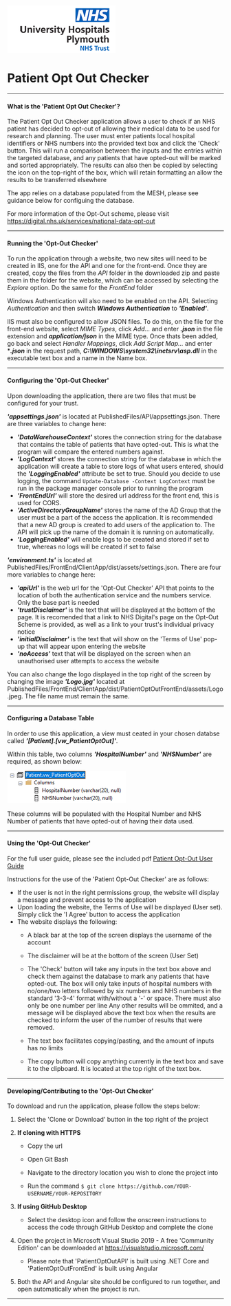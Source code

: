 ![Logo](/README-Pics/UHPTLogoClear.png)

# Patient Opt Out Checker

***

#### What is the 'Patient Opt Out Checker'? 

The Patient Opt Out Checker application allows a user to check if an NHS patient has decided to opt-out of allowing their medical data to be used for research and planning. The user must enter patients local hospital identifiers or NHS numbers into the provided text box and click the 'Check' button. This will run a comparison between the inputs and the entries within the targeted database, and any patients that have opted-out will be marked and sorted appropriately. The results can also then be copied by selecting the icon on the top-right of the box, which will retain formatting an allow the results to be transferred elsewhere

The app relies on a database populated from the MESH, please see guidance below for configuing the database. 

For more information of the Opt-Out scheme, please visit https://digital.nhs.uk/services/national-data-opt-out

***

#### Running the 'Opt-Out Checker'  

To run the application through a website, two new sites will need to be created in IIS, one for the API and one for the front-end. Once they are created, copy the files from the *API* folder in the downloaded zip and paste them in the folder for the website, which can be accessed by selecting the *Explore* option. Do the same for the *FrontEnd* folder

Windows Authentication will also need to be enabled on the API. Selecting *Authentication* and then switch ***Windows Authentication*** to ***'Enabled'***. 

IIS must also be configured to allow JSON files. To do this, on the file for the front-end website, select *MIME Types*, click *Add...* and enter ***.json*** in the file extension and ***application/json*** in the MIME type. Once thats been added, go back and select *Handler Mappings*, click *Add Script Map...* and enter ****.json*** in the request path, ***C:\WINDOWS\system32\inetsrv\asp.dll*** in the executable text box and a name in the Name box.

***

#### Configuring the 'Opt-Out Checker'
Upon downloading the application, there are two files that must be configured for your trust.  

***'appsettings.json'*** is located at PublishedFiles/API/appsettings.json. There are three variables to change here:
- ***'DataWarehouseContext'*** stores the connection string for the database that contains the table of patients that have opted-out. This is what the program will compare the entered numbers against.
- ***'LogContext'*** stores the connection string for the database in which the application will create a table to store logs of what users entered, should the ***'LoggingEnabled'*** attribute be set to true. Should you decide to use logging, the command ```Update-Database -Context LogContext``` must be run in the package manager console prior to running the program
- ***'FrontEndUrl'*** will store the desired url address for the front end, this is used for CORS.
- ***'ActiveDirectoryGroupName'*** stores the name of the AD Group that the user must be a part of the access the application. It is recommended that a new AD group is created to add users of the application to. The API will pick up the name of the domain it is running on automatically.
- ***'LoggingEnabled'*** will enable logs to be created and stored if set to true, whereas no logs will be created if set to false

 
***'environment.ts'*** is located at PublishedFiles/FrontEnd/ClientApp/dist/assets/settings.json. There are four more variables to change here:
- ***'apiUrl'*** is the web url for the 'Opt-Out Checker' API that points to the location of both the authentication service and the numbers service. Only the base part is needed
- ***'trustDisclaimer'*** is the text that will be displayed at the bottom of the page. It is recomended that a link to NHS Digital's page on the Opt-Out Scheme is provided, as well as a link to your trust's individual privacy notice
- ***'initialDisclaimer'*** is the text that will show on the 'Terms of Use' pop-up that will appear upon entering the website
- ***'noAccess'*** text that will be displayed on the screen when an unauthorised user attempts to access the website 
 
You can also change the logo displayed in the top right of the screen by changing the image ***'Logo.jpg'*** located at PublishedFiles/FrontEnd/ClientApp/dist/PatientOptOutFrontEnd/assets/Logo.jpeg. The file name must remain the same.

***

#### Configuring a Database Table
In order to use this application, a view must ceated in your chosen databse called ***'[Patient].[vw_PatientOptOut]'***.  

Within this table, two columns ***'HospitalNumber'*** and ***'NHSNumber'*** are required, as shown below:

![Table](/README-Pics/vw_PatientOptOut.png)

These columns will be populated with the Hospital Number and NHS Number of patients that have opted-out of having their data used.

***

#### Using the 'Opt-Out Checker'  
For the full user guide, please see the included pdf [Patient Opt-Out User Guide](./PatientOpt-OutUserGuide.pdf)

Instructions for the use of the 'Patient Opt-Out Checker' are as follows:

- If the user is not in the right permissions group, the website will display a message and prevent access to the application
- Upon loading the website, the Terms of Use will be displayed (User set). Simply click the 'I Agree' button to access the application
- The website displays the following:
  - A black bar at the top of the screen displays the username of the account 

  - The disclaimer will be at the bottom of the screen (User Set) 

  - The 'Check' button will take any inputs in the text box above and check them against the database to mark any patients that have opted-out. The box will only take inputs of hospital numbers with no/one/two letters followed by six numbers and NHS numbers in the standard '3-3-4' format with/without a '-' or space. There must also only be one number per line
Any other results will be ommited, and a message will be displayed above the text box when the results are checked to inform the user of the number of results that were removed. 

  - The text box facilitates copying/pasting, and the amount of inputs has no limits

  - The copy button will copy anything currently in the text box and save it to the clipboard. It is located at the top right of the text box.

***

#### Developing/Contributing to the 'Opt-Out Checker'  

To download and run the application, please follow the steps below:

1. Select the 'Clone or Download' button in the top right of the project
2. **If cloning with HTTPS** 
    - Copy the url 

    - Open Git Bash 
    
    - Navigate to the directory location you wish to clone the project into 
    
    - Run the command ``` $ git clone https://github.com/YOUR-USERNAME/YOUR-REPOSITORY ```

3. **If using GitHub Desktop** 
    - Select the desktop icon and follow the onscreen instructions to access the code through GitHub Desktop and complete the clone  

4. Open the project in Microsoft Visual Studio 2019 - A free 'Community Edition' can be downloaded at https://visualstudio.microsoft.com/
    - Please note that 'PatientOptOutAPI' is built using .NET Core and 'PatientOptOutFrontEnd' is built using Angular

5. Both the API and Angular site should be configured to run together, and open automatically when the project is run. 

***